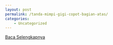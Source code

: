```yaml
---
layout: post
permalink: /tanda-mimpi-gigi-copot-bagian-atas/
categories:
    - Uncategorized
---
```


[Baca Selengkapnya](/03)